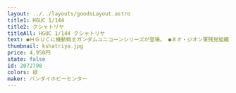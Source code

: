 ```yaml
---
layout: ../../layouts/goodsLayout.astro
title1: HGUC 1/144
title2: クシャトリヤ
titleAll: HGUC 1/144 クシャトリヤ
text: ●ＨＧＵＣに機動戦士ガンダムユニコーンシリーズが登場。 ●ネオ・ジオン軍残党組織「袖付き」が擁するサイコミュ搭載型ＭＳを完全立体化。 ●1/144スケールＨＧＵＣにして全高１５５ｍｍ、バインダーを含めて２００ｍｍ近い大きさをほこる。 ●４基の超大型バインダーはそれぞれ自由に可動、さらにポーズ固定のため基部の一部にロック機構を採用。 ●様々なシーンに対応できるギミックを搭載し、バインダー裏には大型バーニア２基、ファンネル６機が収納でき、隠し腕も再現されている。
thumbnail: kshatriya.jpg
price: 4,950円
state: false
id: 2072798
colors: 緑
maker: バンダイホビーセンター
---
```


